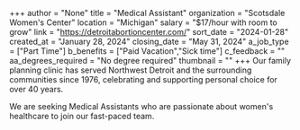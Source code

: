 +++
author = "None"
title = "Medical Assistant"
organization = "Scotsdale Women's Center"
location = "Michigan"
salary = "$17/hour with room to grow"
link = "https://detroitabortioncenter.com/"
sort_date = "2024-01-28"
created_at = "January 28, 2024"
closing_date = "May 31, 2024"
a_job_type = ["Part Time"]
b_benefits = ["Paid Vacation","Sick time"]
c_feedback = ""
aa_degrees_required = "No degree required"
thumbnail = ""
+++
Our family planning clinic has served Northwest Detroit and the surrounding communities since 1976, celebrating and supporting personal choice for over 40 years. 

We are seeking Medical Assistants who are passionate about women's healthcare to join our fast-paced team. 